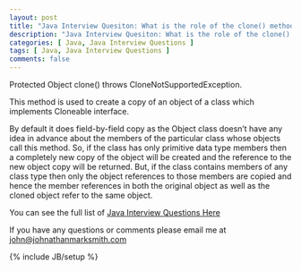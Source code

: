 ```yaml
---
layout: post
title: "Java Interview Quesiton: What is the role of the clone() method in Java"
description: "Java Interview Quesiton: What is the role of the clone() method in Java"
categories: [ Java, Java Interview Questions ]
tags: [ Java, Java Interview Questions ]
comments: false
---
```


Protected Object clone() throws CloneNotSupportedException.

This method is used to create a copy of an object of a class which implements Cloneable interface.

By default it does field-by-field copy as the Object class doesn’t have any idea in advance about the members of the particular class whose objects call this method. So, if the class has only primitive data type members then a completely new copy of the object will be created and the reference to the new object copy will be returned. But, if the class contains members of any class type then only the object references to those members are copied and hence the member references in both the original object as well as the cloned object refer to the same object.


You can see the full list of <a href="/java-interview-questions.html">Java Interview Questions Here</a>

If you have any questions or comments please email me at <a href="mailto:john@johnathanmarksmith.com">john@johnathanmarksmith.com</a>


{% include JB/setup %}
